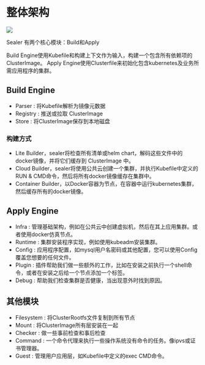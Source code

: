 # 整体架构

![](https://user-images.githubusercontent.com/8912557/133879086-f13e3e37-65c3-43e2-977c-e8ebf8c8fb34.png)

Sealer 有两个核心模块：Build和Apply

Build Engine使用Kubefile和构建上下文作为输入，构建一个包含所有依赖项的ClusterImage。
Apply Engine使用Clusterfile来初始化包含kubernetes及业务所需应用程序的集群。

## Build Engine

* Parser : 将Kubefile解析为镜像元数据
* Registry : 推送或拉取 ClusterImage
* Store : 将ClusterImage保存到本地磁盘

### 构建方式

* Lite Builder，sealer将检查所有清单或helm chart，解码这些文件中的docker镜像，并将它们缓存到 ClusterImage 中。
* Cloud Builder，sealer将使用公共云创建一个集群，并执行Kubefile中定义的RUN & CMD命令，然后将所有docker镜像缓存在集群中。
* Container Builder，以Docker容器为节点，在容器中运行kubernetes集群，然后缓存所有的docker镜像。

## Apply Engine

* Infra : 管理基础架构，例如在公共云中创建虚拟机，然后在其上应用集群。或者使用docker仿真节点。
* Runtime : 集群安装程序实现，例如使用kubeadm安装集群。
* Config : 应用程序配置，如mysql用户名密码或其他配置，您可以使用Config覆盖您想要的任何文件。
* Plugin : 插件帮助我们做一些额外的工作，比如在安装之前执行一个shell命令，或者在安装之后给一个节点添加一个标签。
* Debug : 帮助我们检查集群是否健康，当出现意外时找到原因。

## 其他模块

* Filesystem : 将ClusterRootfs文件复制到所有节点
* Mount : 将ClusterImage所有层安装在一起
* Checker : 做一些事前检查和事后检查
* Command : 一个命令代理来执行一些操作系统没有命令的任务。像ipvs或证书管理器。
* Guest : 管理用户应用层，如Kubefile中定义的exec CMD命令。
